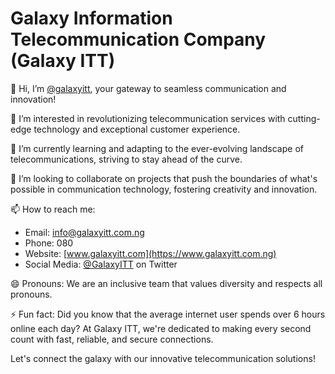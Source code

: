 # Galaxy Information Telecommunication Company (Galaxy ITT)

👋 Hi, I’m [@galaxyitt](https://github.com/galaxyitt), your gateway to seamless communication and innovation!

👀 I’m interested in revolutionizing telecommunication services with cutting-edge technology and exceptional customer experience.

🌱 I’m currently learning and adapting to the ever-evolving landscape of telecommunications, striving to stay ahead of the curve.

💞️ I’m looking to collaborate on projects that push the boundaries of what's possible in communication technology, fostering creativity and innovation.

📫 How to reach me:
   - Email: info@galaxyitt.com.ng
   - Phone: 080
   - Website: [www.galaxyitt.com](https://www.galaxyitt.com.ng)
   - Social Media: [@GalaxyITT](https://twitter.com/GalaxyITT) on Twitter

😄 Pronouns: We are an inclusive team that values diversity and respects all pronouns.

⚡ Fun fact: Did you know that the average internet user spends over 6 hours online each day? At Galaxy ITT, we're dedicated to making every second count with fast, reliable, and secure connections.

Let's connect the galaxy with our innovative telecommunication solutions!
